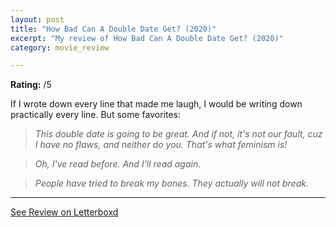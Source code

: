 ```yaml
---
layout: post
title: "How Bad Can A Double Date Get? (2020)"
excerpt: "My review of How Bad Can A Double Date Get? (2020)"
category: movie_review

---
```


**Rating:** /5

If I wrote down every line that made me laugh, I would be writing down practically every line. But some favorites:

<blockquote><i>This double date is going to be great. And if not, it's not our fault, cuz I have no flaws, and neither do you. That's what feminism is!</i></blockquote><blockquote><i>Oh, I've read before. And I'll read again.</i></blockquote><blockquote><i>People have tried to break my bones. They actually will not break.</i></blockquote>

<hr>

[See Review on Letterboxd](https://boxd.it/6Rles1)
